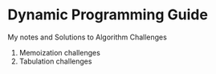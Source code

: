 # Dynamic Programming Guide

My notes and Solutions to Algorithm Challenges

1. Memoization challenges
2. Tabulation challenges
